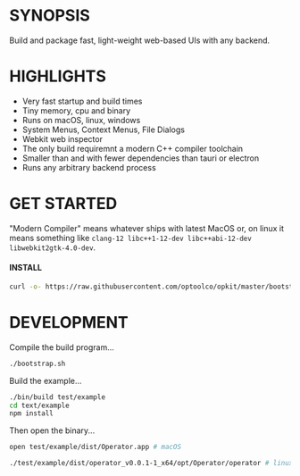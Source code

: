# SYNOPSIS

Build and package fast, light-weight web-based UIs with any backend.


# HIGHLIGHTS

- Very fast startup and build times
- Tiny memory, cpu and binary
- Runs on macOS, linux, windows
- System Menus, Context Menus, File Dialogs
- Webkit web inspector
- The only build requiremnt a modern C++ compiler toolchain
- Smaller than and with fewer dependencies than tauri or electron
- Runs any arbitrary backend process


# GET STARTED

"Modern Compiler" means whatever ships with latest MacOS or, on linux
it means something like `clang-12 libc++1-12-dev libc++abi-12-dev libwebkit2gtk-4.0-dev`.


#### INSTALL

```bash
curl -o- https://raw.githubusercontent.com/optoolco/opkit/master/bootstrap.sh install | bash
```


# DEVELOPMENT

Compile the build program...

```sh
./bootstrap.sh
```

Build the example...

```sh
./bin/build test/example
cd text/example
npm install
```

Then open the binary...

```sh
open test/example/dist/Operator.app # macOS
```

```sh
./test/example/dist/operator_v0.0.1-1_x64/opt/Operator/operator # linux
```

[01]:https://developer.apple.com/documentation/webkit/wkwebview
[00]:https://developer.apple.com/videos/play/wwdc2020/10188/
[0]:https://github.com/webview/webview/blob/master/webview.h
[1]:https://github.com/javalikescript/webview-c/blob/master/webview-cocoa.c#L508
[2]:https://github.com/PerBothner/DomTerm/blob/1a8eadb111b5c4eab8dce00f5f672801af52d8f5/native/webview.cc#L33
[4]:https://github.com/electron/electron/blob/6b6ffbdd107f4633b2b70d0e41be64aa65efc540/shell/browser/ui/cocoa/electron_menu_controller.mm

[5]:https://github.com/progrium/macdriver/blob/5eac15a75a75a7f275eca60ba2e64e6f29f16061/cocoa/NSWindow.go
